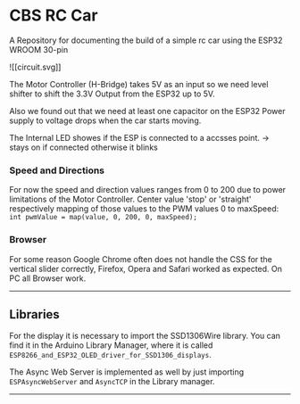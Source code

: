 # CBS RC Car

A Repository for documenting the build of a simple rc car using the ESP32 WROOM 30-pin

![[circuit.svg]]

The Motor Controller (H-Bridge) takes 5V as an input so we need level shifter to shift the 3.3V Output from the ESP32 up to 5V. 

Also we found out that we need at least one capacitor on the ESP32 Power supply to voltage drops when the car starts moving.

The Internal LED showes if the ESP is connected to a accsses point.
-> stays on if connected otherwise it blinks 

### Speed and Directions

For now the speed and direction values ranges from 0 to 200 due to power limitations of the Motor Controller.  Center value 'stop' or 'straight' respectively mapping of those values to the PWM values 0 to maxSpeed: `int pwmValue = map(value, 0, 200, 0, maxSpeed);`

### Browser

For some reason Google Chrome often does not handle the CSS for the vertical slider correctly,  Firefox, Opera and Safari worked as expected.
On PC all Browser work. 

---
## Libraries

For the display it is necessary to import the SSD1306Wire library. You can find it in the Arduino Library Manager, where it is called `ESP8266_and_ESP32_OLED_driver_for_SSD1306_displays`. 

The Async Web Server is implemented as well by just importing `ESPAsyncWebServer` and `AsyncTCP` in the Library manager. 

---
